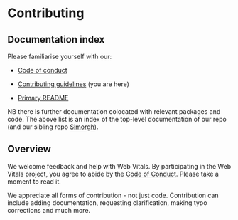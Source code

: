 # Contributing

## Documentation index

Please familiarise yourself with our:

- [Code of conduct](./.github/CODE_OF_CONDUCT.md)

- [Contributing guidelines](./CONTRIBUTING.md) (you are here)

- [Primary README](./README.md)


NB there is further documentation colocated with relevant packages and code. The above list is an index of the top-level documentation of our repo (and our sibling repo [Simorgh](https://github.com/bbc/simorgh)).

## Overview

We welcome feedback and help with Web Vitals. By participating in the Web Vitals project, you agree to abide by the [Code of Conduct](./.github/CODE_OF_CONDUCT.md). Please take a moment to read it.





We appreciate all forms of contribution - not just code. Contribution can include adding documentation, requesting clarification, making typo corrections and much more.

